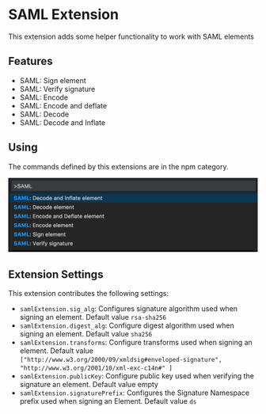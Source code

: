 # SAML Extension

This extension adds some helper functionality to work with SAML elements

## Features

* SAML: Sign element
* SAML: Verify signature
* SAML: Encode
* SAML: Encode and deflate
* SAML: Decode
* SAML: Decode and Inflate

## Using

The commands defined by this extensions are in the npm category.

![command palette](images/cmds.png)

## Extension Settings

This extension contributes the following settings:

- `samlExtension.sig_alg`: Configures signature algorithm used when signing an element. Default value `rsa-sha256`
- `samlExtension.digest_alg`: Configure digest algorithm used when signing an element. Default value `sha256` 
- `samlExtension.transforms`: Configure transforms used when signing an element. Default value `["http://www.w3.org/2000/09/xmldsig#enveloped-signature", "http://www.w3.org/2001/10/xml-exc-c14n#" ]`
- `samlExtension.publicKey`: Configure public key used when verifying the signature an element. Default value empty
- `samlExtension.signaturePrefix`: Configures the Signature Namespace prefix used when signing an Element. Default value `ds`
